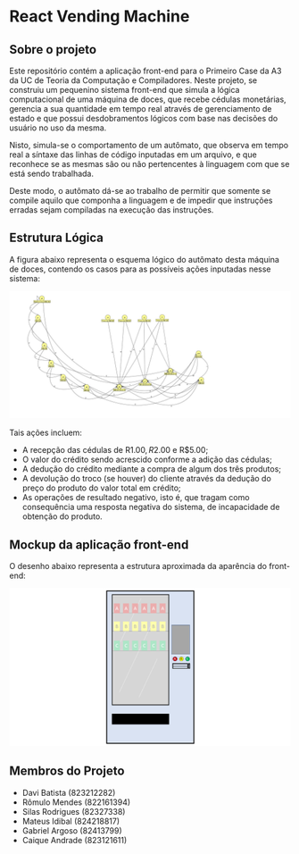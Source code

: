# React Vending Machine


## Sobre o projeto
Este repositório contém a aplicação front-end para o Primeiro Case da A3 da UC de Teoria da Computação e Compiladores.
Neste projeto, se construiu um pequenino sistema front-end que simula a lógica computacional de uma máquina de doces, que recebe cédulas monetárias, gerencia a sua quantidade em tempo real através de gerenciamento de estado e que possui desdobramentos lógicos com base nas decisões do usuário no uso da mesma.

Nisto, simula-se o comportamento de um autômato, que observa em tempo real a síntaxe das linhas de código inputadas em um arquivo, e que reconhece se as mesmas são ou não pertencentes à linguagem com que se está sendo trabalhada.

Deste modo, o autômato dá-se ao trabalho de permitir que somente se compile aquilo que componha a linguagem e de impedir que instruções erradas sejam compiladas na execução das instruções.

## Estrutura Lógica

A figura abaixo representa o esquema lógico do autômato desta máquina de doces, contendo os casos para as possíveis ações inputadas nesse sistema: 

![alt text](automato_.jff.jpg)

Tais ações incluem:
- A recepção das cédulas de R$1.00, R$2.00 e R$5.00;
- O valor do crédito sendo acrescido conforme a adição das cédulas;
- A dedução do crédito mediante a compra de algum dos três produtos;
- A devolução do troco (se houver) do cliente através da dedução do preço do produto do valor total em crédito;
- As operações de resultado negativo, isto é, que tragam como consequência uma resposta negativa do sistema, de incapacidade de obtenção do produto.


## Mockup da aplicação front-end

O desenho abaixo representa a estrutura aproximada da aparência do front-end:

![alt text](image.png)

## Membros do Projeto
- Davi Batista (823212282)
- Rômulo Mendes (822161394)
- Silas Rodrigues (82327338)
- Mateus Idibal (824218817)
- Gabriel Argoso (82413799)
- Caique Andrade (823121611)